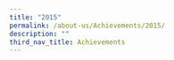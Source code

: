 ```yaml
---
title: "2015"
permalink: /about-us/Achievements/2015/
description: ""
third_nav_title: Achievements
---
```

